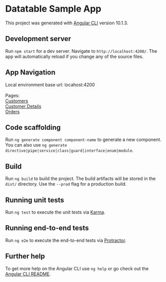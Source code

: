# Datatable Sample App

This project was generated with [Angular CLI](https://github.com/angular/angular-cli) version 10.1.3.

## Development server

Run `npm start` for a dev server. Navigate to `http://localhost:4200/`. The app will automatically reload if you change any of the source files.

## App Navigation
Local environment
base url: locahost:4200 
<br />
<br />
Pages: <br />
[Customers](http://localhost:4200/customers) <br />
[Customer Details](http://localhost:4200/customers/ANTON) <br />
[Orders](http://localhost:4200/orders)

## Code scaffolding

Run `ng generate component component-name` to generate a new component. You can also use `ng generate directive|pipe|service|class|guard|interface|enum|module`.

## Build

Run `ng build` to build the project. The build artifacts will be stored in the `dist/` directory. Use the `--prod` flag for a production build.

## Running unit tests

Run `ng test` to execute the unit tests via [Karma](https://karma-runner.github.io).

## Running end-to-end tests

Run `ng e2e` to execute the end-to-end tests via [Protractor](http://www.protractortest.org/).

## Further help

To get more help on the Angular CLI use `ng help` or go check out the [Angular CLI README](https://github.com/angular/angular-cli/blob/master/README.md).
